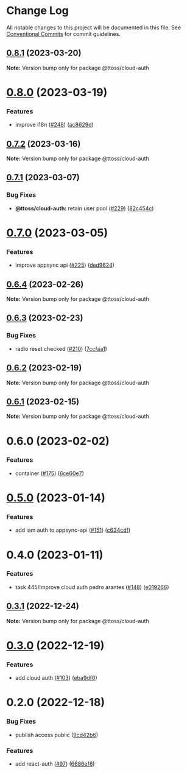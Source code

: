 # Change Log

All notable changes to this project will be documented in this file.
See [Conventional Commits](https://conventionalcommits.org) for commit guidelines.

## [0.8.1](https://github.com/ttoss/ttoss/compare/@ttoss/cloud-auth@0.8.0...@ttoss/cloud-auth@0.8.1) (2023-03-20)

**Note:** Version bump only for package @ttoss/cloud-auth

# [0.8.0](https://github.com/ttoss/ttoss/compare/@ttoss/cloud-auth@0.7.2...@ttoss/cloud-auth@0.8.0) (2023-03-19)

### Features

- improve i18n ([#248](https://github.com/ttoss/ttoss/issues/248)) ([ac8629d](https://github.com/ttoss/ttoss/commit/ac8629d24c83076aa39f8bff5188ee74e1a4de9d))

## [0.7.2](https://github.com/ttoss/ttoss/compare/@ttoss/cloud-auth@0.7.1...@ttoss/cloud-auth@0.7.2) (2023-03-16)

**Note:** Version bump only for package @ttoss/cloud-auth

## [0.7.1](https://github.com/ttoss/ttoss/compare/@ttoss/cloud-auth@0.7.0...@ttoss/cloud-auth@0.7.1) (2023-03-07)

### Bug Fixes

- **@ttoss/cloud-auth:** retain user pool ([#229](https://github.com/ttoss/ttoss/issues/229)) ([82c454c](https://github.com/ttoss/ttoss/commit/82c454c75baffea045b2a9d26e713e93d8da12f6))

# [0.7.0](https://github.com/ttoss/ttoss/compare/@ttoss/cloud-auth@0.6.4...@ttoss/cloud-auth@0.7.0) (2023-03-05)

### Features

- improve appsync api ([#225](https://github.com/ttoss/ttoss/issues/225)) ([ded9624](https://github.com/ttoss/ttoss/commit/ded96245b181e546e1bb66a612d1e6cb0768b1e3))

## [0.6.4](https://github.com/ttoss/ttoss/compare/@ttoss/cloud-auth@0.6.3...@ttoss/cloud-auth@0.6.4) (2023-02-26)

**Note:** Version bump only for package @ttoss/cloud-auth

## [0.6.3](https://github.com/ttoss/ttoss/compare/@ttoss/cloud-auth@0.6.2...@ttoss/cloud-auth@0.6.3) (2023-02-23)

### Bug Fixes

- radio reset checked ([#210](https://github.com/ttoss/ttoss/issues/210)) ([7ccfaa1](https://github.com/ttoss/ttoss/commit/7ccfaa12cbcd0ed9a666348a5faaa79629c727fd))

## [0.6.2](https://github.com/ttoss/ttoss/compare/@ttoss/cloud-auth@0.6.1...@ttoss/cloud-auth@0.6.2) (2023-02-19)

**Note:** Version bump only for package @ttoss/cloud-auth

## [0.6.1](https://github.com/ttoss/ttoss/compare/@ttoss/cloud-auth@0.6.0...@ttoss/cloud-auth@0.6.1) (2023-02-15)

**Note:** Version bump only for package @ttoss/cloud-auth

# 0.6.0 (2023-02-02)

### Features

- container ([#175](https://github.com/ttoss/ttoss/issues/175)) ([6ce60e7](https://github.com/ttoss/ttoss/commit/6ce60e7618818ca479d70ee1ee42cb2f02ca57b4))

# [0.5.0](https://github.com/ttoss/ttoss/compare/@ttoss/cloud-auth@0.4.0...@ttoss/cloud-auth@0.5.0) (2023-01-14)

### Features

- add iam auth to appsync-api ([#151](https://github.com/ttoss/ttoss/issues/151)) ([c634cdf](https://github.com/ttoss/ttoss/commit/c634cdfc211ba30802907fd864c8db50a9e8c322))

# 0.4.0 (2023-01-11)

### Features

- task 445/improve cloud auth pedro arantes ([#148](https://github.com/ttoss/ttoss/issues/148)) ([e019266](https://github.com/ttoss/ttoss/commit/e0192663adf6b5a2a82eb0743827dba5ac72f85f))

## [0.3.1](https://github.com/ttoss/ttoss/compare/@ttoss/cloud-auth@0.3.0...@ttoss/cloud-auth@0.3.1) (2022-12-24)

**Note:** Version bump only for package @ttoss/cloud-auth

# [0.3.0](https://github.com/ttoss/ttoss/compare/@ttoss/cloud-auth@0.2.0...@ttoss/cloud-auth@0.3.0) (2022-12-19)

### Features

- add cloud auth ([#103](https://github.com/ttoss/ttoss/issues/103)) ([eba9df0](https://github.com/ttoss/ttoss/commit/eba9df065563c65db711e5615b54a08b28e645c1))

# 0.2.0 (2022-12-18)

### Bug Fixes

- publish access public ([9cd42b6](https://github.com/ttoss/ttoss/commit/9cd42b6231bf090c7a568c5fadeda34cbdb35c50))

### Features

- add react-auth ([#97](https://github.com/ttoss/ttoss/issues/97)) ([6686ef6](https://github.com/ttoss/ttoss/commit/6686ef6f31f2125dff3fed45aaf8b8250b4ff32c))
